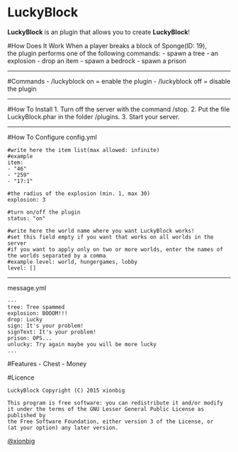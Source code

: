 # LuckyBlock
<b>LuckyBlock</b> is an plugin that allows you to create <b>LuckyBlock</b>!

#How Does It Work
    When a player breaks a block of Sponge(ID: 19),<br> the plugin performs one of the following commands:
    - spawn a tree
    - an explosion
    - drop an item
    - spawn a bedrock
    - spawn a prison
<hr>
#Commands
    - /luckyblock on = enable the plugin
    - /luckyblock off = disable the plugin

<hr>
#How To Install
    1. Turn off the server with the command /stop. 
    2. Put the file LuckyBlock.phar in the folder /plugins. 
    3. Start your server.

<hr>

#How To Configure
config.yml

    #write here the item list(max allowed: infinite)
    #example
    item:
    - "46"
    - "259"
    - "17:1"
    
    #the radius of the explosion (min. 1, max 30)
    explosion: 3
    
    #turn on/off the plugin
    status: "on"
    
    #write here the world name where you want LuckyBlock works!
    #set this field empty if you want that works on all worlds in the server
    #if you want to apply only on two or more worlds, enter the names of the worlds separated by a comma
    #example level: world, hungergames, lobby
    level: []
<hr>

message.yml

    ---
    tree: Tree spammed
    explosion: BOOOM!!!
    drop: Lucky
    sign: It's your problem!
    signText: It's your problem!
    prison: OPS...
    unlucky: Try again maybe you will be more lucky
    ...

#Features
    - Chest
    - Money

#Licence

    LuckyBlock Copyright (C) 2015 xionbig
    
    This program is free software: you can redistribute it and/or modify
    it under the terms of the GNU Lesser General Public License as published by
    the Free Software Foundation, either version 3 of the License, or
    (at your option) any later version.

<a href="https://twitter.com/xionbig">@xionbig</a>
